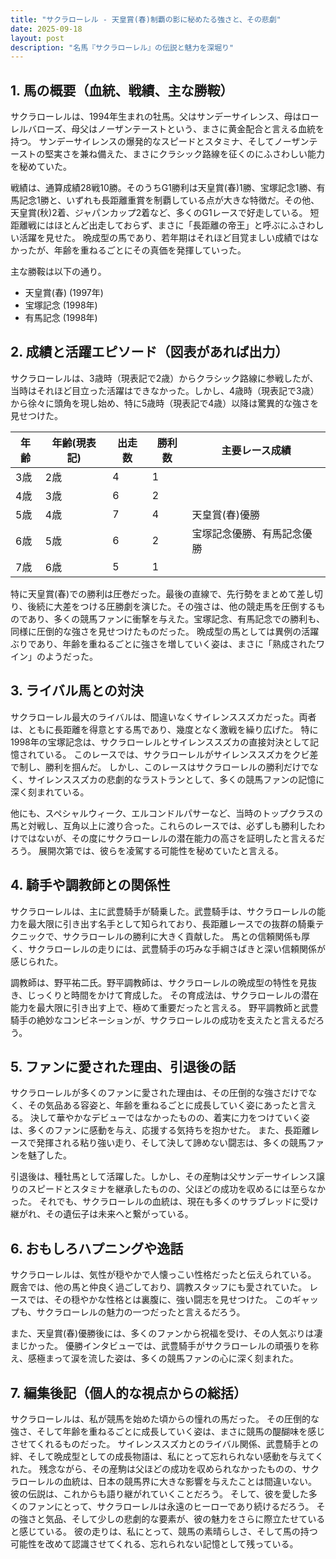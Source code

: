 ```yaml
---
title: "サクラローレル - 天皇賞(春)制覇の影に秘めたる強さと、その悲劇"
date: 2025-09-18
layout: post
description: "名馬『サクラローレル』の伝説と魅力を深堀り"
---
```


## 1. 馬の概要（血統、戦績、主な勝鞍）

サクラローレルは、1994年生まれの牡馬。父はサンデーサイレンス、母はローレルバローズ、母父はノーザンテーストという、まさに黄金配合と言える血統を持つ。  サンデーサイレンスの爆発的なスピードとスタミナ、そしてノーザンテーストの堅実さを兼ね備えた、まさにクラシック路線を征くのにふさわしい能力を秘めていた。

戦績は、通算成績28戦10勝。そのうちG1勝利は天皇賞(春)1勝、宝塚記念1勝、有馬記念1勝と、いずれも長距離重賞を制覇している点が大きな特徴だ。その他、天皇賞(秋)2着、ジャパンカップ2着など、多くのG1レースで好走している。  短距離戦にはほとんど出走しておらず、まさに「長距離の帝王」と呼ぶにふさわしい活躍を見せた。  晩成型の馬であり、若年期はそれほど目覚ましい成績ではなかったが、年齢を重ねるごとにその真価を発揮していった。

主な勝鞍は以下の通り。

* 天皇賞(春) (1997年)
* 宝塚記念 (1998年)
* 有馬記念 (1998年)


## 2. 成績と活躍エピソード（図表があれば出力）

サクラローレルは、3歳時（現表記で2歳）からクラシック路線に参戦したが、当時はそれほど目立った活躍はできなかった。しかし、4歳時（現表記で3歳）から徐々に頭角を現し始め、特に5歳時（現表記で4歳）以降は驚異的な強さを見せつけた。

| 年齢 | 年齢(現表記) | 出走数 | 勝利数 | 主要レース成績 |
|---|---|---|---|---|
| 3歳 | 2歳 | 4 | 1 |  |
| 4歳 | 3歳 | 6 | 2 |  |
| 5歳 | 4歳 | 7 | 4 | 天皇賞(春)優勝 |
| 6歳 | 5歳 | 6 | 2 | 宝塚記念優勝、有馬記念優勝 |
| 7歳 | 6歳 | 5 | 1 |  |


特に天皇賞(春)での勝利は圧巻だった。最後の直線で、先行勢をまとめて差し切り、後続に大差をつける圧勝劇を演じた。その強さは、他の競走馬を圧倒するものであり、多くの競馬ファンに衝撃を与えた。宝塚記念、有馬記念での勝利も、同様に圧倒的な強さを見せつけたものだった。  晩成型の馬としては異例の活躍ぶりであり、年齢を重ねるごとに強さを増していく姿は、まさに「熟成されたワイン」のようだった。


## 3. ライバル馬との対決

サクラローレル最大のライバルは、間違いなくサイレンススズカだった。両者は、ともに長距離を得意とする馬であり、幾度となく激戦を繰り広げた。  特に1998年の宝塚記念は、サクラローレルとサイレンススズカの直接対決として記憶されている。  このレースでは、サクラローレルがサイレンススズカをクビ差で制し、勝利を掴んだ。  しかし、このレースはサクラローレルの勝利だけでなく、サイレンススズカの悲劇的なラストランとして、多くの競馬ファンの記憶に深く刻まれている。

他にも、スペシャルウィーク、エルコンドルパサーなど、当時のトップクラスの馬と対戦し、互角以上に渡り合った。これらのレースでは、必ずしも勝利したわけではないが、その度にサクラローレルの潜在能力の高さを証明したと言えるだろう。  展開次第では、彼らを凌駕する可能性を秘めていたと言える。


## 4. 騎手や調教師との関係性

サクラローレルは、主に武豊騎手が騎乗した。武豊騎手は、サクラローレルの能力を最大限に引き出す名手として知られており、長距離レースでの抜群の騎乗テクニックで、サクラローレルの勝利に大きく貢献した。  馬との信頼関係も厚く、サクラローレルの走りには、武豊騎手の巧みな手綱さばきと深い信頼関係が感じられた。

調教師は、野平祐二氏。野平調教師は、サクラローレルの晩成型の特性を見抜き、じっくりと時間をかけて育成した。  その育成法は、サクラローレルの潜在能力を最大限に引き出す上で、極めて重要だったと言える。  野平調教師と武豊騎手の絶妙なコンビネーションが、サクラローレルの成功を支えたと言えるだろう。


## 5. ファンに愛された理由、引退後の話

サクラローレルが多くのファンに愛された理由は、その圧倒的な強さだけでなく、その気品ある容姿と、年齢を重ねるごとに成長していく姿にあったと言える。  決して華やかなデビューではなかったものの、着実に力をつけていく姿は、多くのファンに感動を与え、応援する気持ちを抱かせた。  また、長距離レースで発揮される粘り強い走り、そして決して諦めない闘志は、多くの競馬ファンを魅了した。

引退後は、種牡馬として活躍した。しかし、その産駒は父サンデーサイレンス譲りのスピードとスタミナを継承したものの、父ほどの成功を収めるには至らなかった。  それでも、サクラローレルの血統は、現在も多くのサラブレッドに受け継がれ、その遺伝子は未来へと繋がっている。


## 6. おもしろハプニングや逸話

サクラローレルは、気性が穏やかで人懐っこい性格だったと伝えられている。  厩舎では、他の馬と仲良く過ごしており、調教スタッフにも愛されていた。  レースでは、その穏やかな性格とは裏腹に、強い闘志を見せつけた。  このギャップも、サクラローレルの魅力の一つだったと言えるだろう。

また、天皇賞(春)優勝後には、多くのファンから祝福を受け、その人気ぶりは凄まじかった。  優勝インタビューでは、武豊騎手がサクラローレルの頑張りを称え、感極まって涙を流した姿は、多くの競馬ファンの心に深く刻まれた。


## 7. 編集後記（個人的な視点からの総括）

サクラローレルは、私が競馬を始めた頃からの憧れの馬だった。  その圧倒的な強さ、そして年齢を重ねるごとに成長していく姿は、まさに競馬の醍醐味を感じさせてくれるものだった。  サイレンススズカとのライバル関係、武豊騎手との絆、そして晩成型としての成長物語は、私にとって忘れられない感動を与えてくれた。  残念ながら、その産駒は父ほどの成功を収められなかったものの、サクラローレルの血統は、日本の競馬界に大きな影響を与えたことは間違いない。  彼の伝説は、これからも語り継がれていくことだろう。  そして、彼を愛した多くのファンにとって、サクラローレルは永遠のヒーローであり続けるだろう。  その強さと気品、そして少しの悲劇的な要素が、彼の魅力をさらに際立たせていると感じている。  彼の走りは、私にとって、競馬の素晴らしさ、そして馬の持つ可能性を改めて認識させてくれる、忘れられない記憶として残っている。
